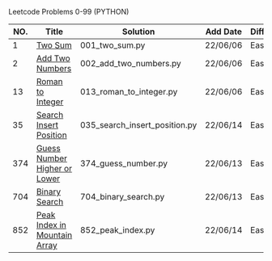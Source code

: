 Leetcode Problems 0-99 (PYTHON)

|NO.|Title|Solution|Add Date|Difficulty|
|---|-----|--------|--------|----------|
|1| [Two Sum][1]|001_two_sum.py|22/06/06|Easy|
|2| [Add Two Numbers][2]|002_add_two_numbers.py|22/06/06|Easy|
|13|[Roman to Integer][13]|013_roman_to_integer.py|22/06/06|Easy|
|35|[Search Insert Position][35]|035_search_insert_position.py|22/06/14|Easy|
|374|[Guess Number Higher or Lower][374]|374_guess_number.py|22/06/13|Easy|
|704|[Binary Search][704]|704_binary_search.py|22/06/13|Easy|
|852|[Peak Index in Mountain Array][852]|852_peak_index.py|22/06/14|Easy|


[1]:https://oj.leetcode.com/problems/two-sum/
[2]:https://oj.leetcode.com/problems/add-two-numbers/
[35]:https://oj.leetcode.com/problems/search-insert-position/
[13]:https://oj.leetcode.com/problems/roman-to-integer/
[374]:https://oj.leetcode.com/problems/guess-number-higher-or-lower/
[704]:https://oj.leetcode.com/problems/binary-search/
[852]:https://oj.leetcode.com/problems/peak-index-in-a-mountain-array/
